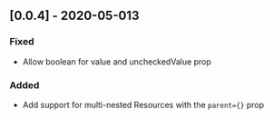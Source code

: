 ## [0.0.4] - 2020-05-013

### Fixed

- Allow boolean for value and uncheckedValue prop

### Added

- Add support for multi-nested Resources with the `parent={}` prop
